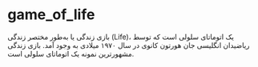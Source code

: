 # game_of_life
بازی زندگی یا به‌طور مختصر زندگی (Life)، یک اتوماتای سلولی است که توسط ریاضیدان انگلیسی جان هورتون کانوی در سال ۱۹۷۰ میلادی به وجود آمد. بازی زندگی مشهورترین نمونه یک اتوماتای سلولی است.
